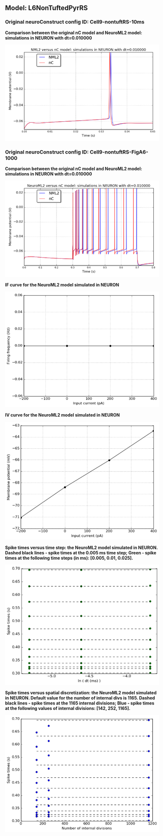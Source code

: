  
         
## Model: L6NonTuftedPyrRS

### Original neuroConstruct config ID: Cell9-nontuftRS-10ms

**Comparison between the original nC model and NeuroML2 model: simulations in NEURON with dt=0.010000**

![Simulation](nC_vs_NML2_Cell9-nontuftRS-10ms.png)

### Original neuroConstruct config ID: Cell9-nontuftRS-FigA6-1000

**Comparison between the original nC model and NeuroML2 model: simulations in NEURON with dt=0.010000**

![Simulation](nC_vs_NML2_Cell9-nontuftRS-FigA6-1000.png)

**IF curve for the NeuroML2 model simulated in NEURON**

![Simulation](IF_L6NonTuftedPyrRS.png)

**IV curve for the NeuroML2 model simulated in NEURON**

![Simulation](IV_L6NonTuftedPyrRS.png)

**Spike times versus time step: the NeuroML2 model simulated in NEURON.
Dashed black lines - spike times at the 0.005 ms time step; Green - spike times at the following time steps (in ms): [0.005, 0.01, 0.025].**

![Simulation](Dt_L6NonTuftedPyrRS.png)

**Spike times versus spatial discretization: the NeuroML2 model simulated in NEURON.
Default value for the number of internal divs is 1165.
Dashed black lines - spike times at the 1165 internal divisions; Blue - spike times at the following values of internal divisions:
[142, 252, 1165].**

![Simulation](Dx_L6NonTuftedPyrRS.png)